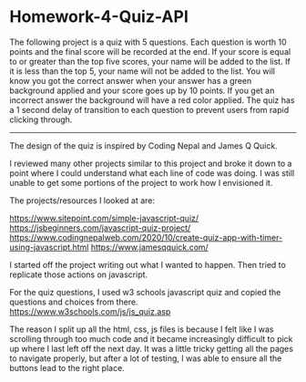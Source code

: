 # Homework-4-Quiz-API

The following project is a quiz with 5 questions. Each question is worth 10 points and the final score will be recorded at the end. If your score is equal to or greater than the top five scores, your name will be added to the list. If it is less than the top 5, your name will not be added to the list. You will know you got the correct answer when your answer has a green background applied and your score goes up by 10 points. If you get an incorrect answer the background will have a red color applied. The quiz has a 1 second delay of transition to each question to prevent users from rapid clicking through.

---

The design of the quiz is inspired by Coding Nepal and James Q Quick.

I reviewed many other projects similar to this project and broke it down to a point where I could understand what each line of code was doing. I was still unable to get some portions of the project to work how I envisioned it.

The projects/resources I looked at are:

https://www.sitepoint.com/simple-javascript-quiz/
https://jsbeginners.com/javascript-quiz-project/
https://www.codingnepalweb.com/2020/10/create-quiz-app-with-timer-using-javascript.html
https://www.jamesqquick.com/

I started off the project writing out what I wanted to happen. Then tried to replicate those actions on javascript.

For the quiz questions, I used w3 schools javascript quiz and copied the questions and choices from there.
https://www.w3schools.com/js/js_quiz.asp

The reason I split up all the html, css, js files is because I felt like I was scrolling through too much code and it became increasingly difficult to pick up where I last left off the next day. It was a little tricky getting all the pages to navigate properly, but after a lot of testing, I was able to ensure all the buttons lead to the right place.
